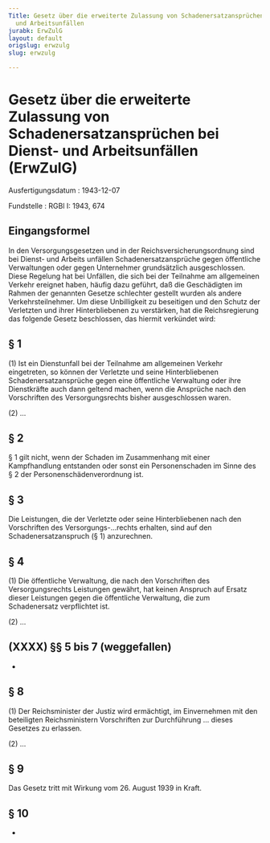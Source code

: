```yaml
---
Title: Gesetz über die erweiterte Zulassung von Schadenersatzansprüchen bei Dienst-
  und Arbeitsunfällen
jurabk: ErwZulG
layout: default
origslug: erwzulg
slug: erwzulg

---
```


# Gesetz über die erweiterte Zulassung von Schadenersatzansprüchen bei Dienst- und Arbeitsunfällen (ErwZulG)

Ausfertigungsdatum
:   1943-12-07

Fundstelle
:   RGBl I: 1943, 674

## Eingangsformel

In den Versorgungsgesetzen und in der Reichsversicherungsordnung sind
bei Dienst-
und Arbeits             unfällen Schadenersatzansprüche gegen
öffentliche Verwaltungen oder gegen Unternehmer grundsätzlich
ausgeschlossen. Diese Regelung hat bei Unfällen, die sich bei der
Teilnahme am allgemeinen Verkehr ereignet haben, häufig dazu geführt,
daß die Geschädigten im Rahmen der genannten Gesetze schlechter
gestellt wurden als andere Verkehrsteilnehmer. Um diese Unbilligkeit
zu beseitigen und den Schutz der Verletzten und ihrer Hinterbliebenen
zu verstärken, hat die Reichsregierung das folgende Gesetz
beschlossen, das hiermit verkündet wird:

## § 1

(1) Ist ein Dienstunfall bei der Teilnahme am allgemeinen Verkehr
eingetreten, so können der Verletzte und seine Hinterbliebenen
Schadenersatzansprüche gegen eine öffentliche Verwaltung oder ihre
Dienstkräfte auch dann geltend machen, wenn die Ansprüche nach den
Vorschriften des Versorgungsrechts bisher ausgeschlossen waren.

(2) ...

## § 2

§ 1 gilt nicht, wenn der Schaden im Zusammenhang mit einer
Kampfhandlung entstanden
oder sonst ein Personenschaden im Sinne des § 2 der
Personenschädenverordnung              ist.

## § 3

Die Leistungen, die der Verletzte oder seine Hinterbliebenen nach den
Vorschriften des Versorgungs-...rechts erhalten, sind auf den
Schadenersatzanspruch (§ 1) anzurechnen.

## § 4

(1) Die öffentliche Verwaltung, die nach den Vorschriften des
Versorgungsrechts Leistungen gewährt, hat keinen Anspruch auf Ersatz
dieser Leistungen gegen die öffentliche Verwaltung, die zum
Schadenersatz verpflichtet ist.

(2) ...

## (XXXX) §§ 5 bis 7 (weggefallen)

-

## § 8

(1) Der
Reichsminister der Justiz              wird ermächtigt, im
Einvernehmen mit den beteiligten
Reichsministern              Vorschriften zur Durchführung ... dieses
Gesetzes zu erlassen.

(2) ...

## § 9

Das Gesetz tritt mit Wirkung vom 26. August 1939 in Kraft.

## § 10

-

